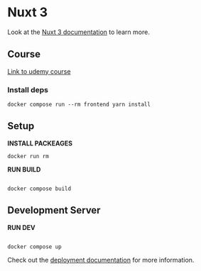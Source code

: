 # Nuxt 3

Look at the [Nuxt 3 documentation](https://nuxt.com/docs/getting-started/introduction) to learn more.

## Course

[Link to udemy course](https://www.udemy.com/course/the-nuxt-3-bootcamp-the-complete-developer-guide/learn/lecture/34920821#overview)

### Install deps

`docker compose run --rm frontend yarn install`

## Setup

**INSTALL PACKEAGES**
```
docker run rm 
```


**RUN BUILD**
```

docker compose build
```


## Development Server

**RUN DEV**
```

docker compose up

```

Check out the [deployment documentation](https://nuxt.com/docs/getting-started/deployment) for more information.